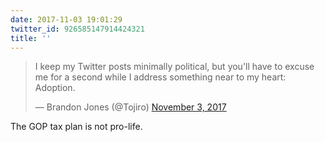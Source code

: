 ```yaml
---
date: 2017-11-03 19:01:29
twitter_id: 926585147914424321
title: ''
---
```


<blockquote class="twitter-tweet"><p lang="en" dir="ltr">I keep my Twitter posts minimally political, but you&#39;ll have to excuse me for a second while I address something near to my heart: Adoption.</p>&mdash; Brandon Jones (@Tojiro) <a href="https://twitter.com/Tojiro/status/926290713897250816?ref_src=twsrc%5Etfw">November 3, 2017</a></blockquote>
<script async src="https://platform.twitter.com/widgets.js" charset="utf-8"></script>

The GOP tax plan is not pro-life.
